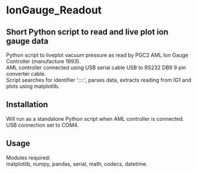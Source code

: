 # IonGauge_Readout
## Short Python script to read and live plot ion gauge data

Python script to liveplot vacuum pressure as read by PGC2 AML Ion Gauge Controller (manufacture 1993).  
AML controller connected using USB serial cable USB to RS232 DB9 9 pin converter cable.  
Script searches for identifier '::::', parses data, extracts reading from IG1 and plots using matplotlib.  

## Installation
Will run as a standalone Python script when AML controller is connected. USB connection set to COM4.  

## Usage
Modules required:  
        matplotlib, numpy, pandas, serial, math, codecs, datetime.  
